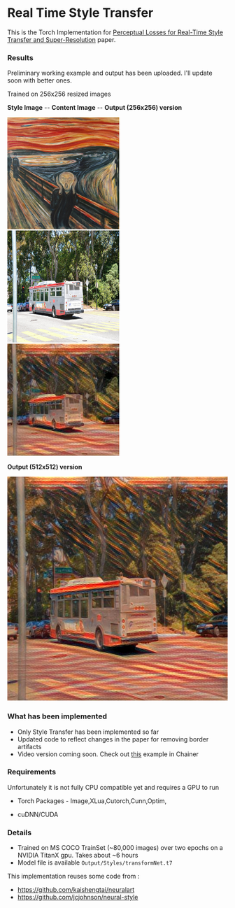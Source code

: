 # Real Time Style Transfer 

This is the Torch Implementation for [Perceptual Losses for Real-Time Style Transfer and Super-Resolution](http://cs.stanford.edu/people/jcjohns/papers/eccv16/JohnsonECCV16.pdf) paper. 

### Results

Preliminary working example and output has been uploaded. I'll update soon with better ones.

Trained on 256x256 resized images

**Style Image** -- **Content Image** -- **Output (256x256) version** 

<img src="https://github.com/hashbangCoder/Real-Time-Style-Transfer/blob/master/style_image.jpg?raw=true" width="256" height="256">
<img src="https://github.com/hashbangCoder/Real-Time-Style-Transfer/blob/master/test_image.jpg?raw=true" width="256" height="256">
<img src="https://github.com/hashbangCoder/Real-Time-Style-Transfer/blob/master/Output_1/testOutIterend.jpg?raw=true" width="256" height="256">

**Output (512x512) version**

<img src="https://github.com/hashbangCoder/Real-Time-Style-Transfer/blob/master/Stylizations/Stylize_test.jpg?raw=true" width="512" height="512">


### What has been implemented
- Only Style Transfer has been implemented so far
- Updated code to reflect changes in the paper for removing border artifacts
- Video version coming soon. Check out [this](https://www.youtube.com/watch?v=h0jH0bJIvcM&feature=youtu.be) example in Chainer



### Requirements

Unfortunately it is not fully CPU compatible yet and requires a GPU to run

- Torch Packages - Image,XLua,Cutorch,Cunn,Optim,

- cuDNN/CUDA


### Details
- Trained on MS COCO TrainSet (~80,000 images) over two epochs on a NVIDIA TitanX gpu. Takes about ~6 hours
- Model file is available `Output/Styles/transformNet.t7`



This implementation reuses some code from :
- https://github.com/kaishengtai/neuralart
- https://github.com/jcjohnson/neural-style


